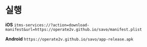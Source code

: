 # 실행

**iOS**
`itms-services://?action=download-manifest&url=https://operate2v.github.io/savo/manifest.plist`

**Android**
`https://operate2v.github.io/savo/app-release.apk`